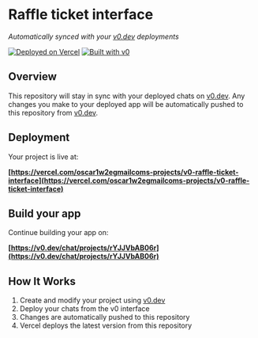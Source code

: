 # Raffle ticket interface

*Automatically synced with your [v0.dev](https://v0.dev) deployments*

[![Deployed on Vercel](https://img.shields.io/badge/Deployed%20on-Vercel-black?style=for-the-badge&logo=vercel)](https://vercel.com/oscar1w2egmailcoms-projects/v0-raffle-ticket-interface)
[![Built with v0](https://img.shields.io/badge/Built%20with-v0.dev-black?style=for-the-badge)](https://v0.dev/chat/projects/rYJJVbAB06r)

## Overview

This repository will stay in sync with your deployed chats on [v0.dev](https://v0.dev).
Any changes you make to your deployed app will be automatically pushed to this repository from [v0.dev](https://v0.dev).

## Deployment

Your project is live at:

**[https://vercel.com/oscar1w2egmailcoms-projects/v0-raffle-ticket-interface](https://vercel.com/oscar1w2egmailcoms-projects/v0-raffle-ticket-interface)**

## Build your app

Continue building your app on:

**[https://v0.dev/chat/projects/rYJJVbAB06r](https://v0.dev/chat/projects/rYJJVbAB06r)**

## How It Works

1. Create and modify your project using [v0.dev](https://v0.dev)
2. Deploy your chats from the v0 interface
3. Changes are automatically pushed to this repository
4. Vercel deploys the latest version from this repository